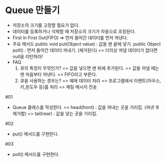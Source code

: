 # Queue 만들기
- 저장소의 크기를 고정할 필요가 없다.
- 데이터를 등록하거나 삭제할 때 저장소의 크기가 자동으로 조정된다.
- First In First Out(FIFO) => 먼저 들어간 데이터를 먼저 꺼낸다.
- 주요 메서드
  public void put(Object value) : 값을 맨 끝에 넣기.
  public Object poll() : 먼저 들어간 데이터 꺼내기. (제거된다)
  => 더이상 꺼낼 데이터가 없다면 null을 리턴하라!
- FAQ
  1) 큐의 특징이 무엇인가?
    => 값을 넣으면 맨 뒤에 추가된다.
    => 값을 꺼낼 때는 맨 처음부터 꺼낸다.
    => FIFO라고 부른다.
  2) 큐을 사용하는 경우는?
    => 예매 데이터 처리
    => 프로그램에서 이벤트(마우스,키,윈도우 등)를 처리
    => 채팅 메시지 전송

#01
- Queue 클래스를 작성한다.
  => head(front) : 값을 꺼내는 곳을 가리킴. (꺼낸 후 제거함)
  => tail(rear) : 값을 넣는 곳을 가리킴.

#02
- put() 메서드를 구현한다.

#03
- poll() 메서드를 구현한다.
